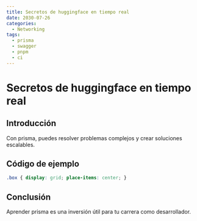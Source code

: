 ```yaml
---
title: Secretos de huggingface en tiempo real
date: 2030-07-26
categories:
  - Networking
tags:
  - prisma
  - swagger
  - pnpm
  - ci
---
```


# Secretos de huggingface en tiempo real

## Introducción

Con prisma, puedes resolver problemas complejos y crear soluciones escalables.

## Código de ejemplo

```css
.box { display: grid; place-items: center; }
```

## Conclusión

Aprender prisma es una inversión útil para tu carrera como desarrollador.